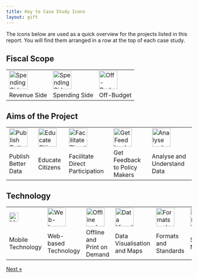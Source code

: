 ```yaml
---
title: Key to Case Study Icons
layout: gift
---
```


The icons below are used as a quick overview for the projects listed in this report. You will find them arranged in a row at the top of each case study.


## Fiscal Scope

<table cellpadding="3">
<tr>

<td><img alt="Spending Side" src="http://farm8.staticflickr.com/7088/7285692280_90b76e026b_t.jpg"
	width="50" height="50"/>
</td>
<td>
<img alt="Spending Side" src="http://farm8.staticflickr.com/7097/7285692328_347f4d560c_t.jpg" width="50" height="50"/>
</td>
<td>
<img alt="Off-Budget" src="http://farm9.staticflickr.com/8150/7285691984_5a3c52e5b2_t.jpg" width="50" height="50"/>
</td>

</tr>
<tr>
<td>Revenue Side</td>
<td>Spending Side</td>
<td>Off-Budget</td>
</tr>
</table>


## Aims of the Project

<table cellpadding="3">
<tr>

<td><img alt="Publish Better Data" src="http://farm8.staticflickr.com/7211/7285692458_bb8a771171_t.jpg" width="50" height="50"/>
</td>
<td>
<img alt="Educate Citizens" src="http://farm8.staticflickr.com/7226/7285691742_9934b69422_t.jpg" width="50" height="50"/>
</td>
<td>
<img alt="Facilitate Direct Participation" src="http://farm8.staticflickr.com/7083/7285691814_3985558f75_t.jpg" width="50" height="50"/>
</td>
<td>
<img alt="Get Feedback to Policy Makers" src="http://farm8.staticflickr.com/7078/7285691912_7b78aed3dc_t.jpg" width="50" height="50"/>
</td>
<td>
<img alt="Analyse and Understand Data" src="http://farm8.staticflickr.com/7234/7285691862_8867e2dfb7_t.jpg" width="50" height="50"/>
</td>



</tr>
<tr>
<td>Publish Better Data</td>
<td>Educate Citizens</td>
<td>Facilitate Direct Participation</td>
<td>Get Feedback to Policy Makers</td>
<td>Analyse and Understand Data</td>
</tr>
</table>


## Technology

<table cellpadding="3">
<tr>

<td><img alt="Mobile Technology" src="http://farm8.staticflickr.com/7104/7285692036_e162601e31_t.jpg" width="25" height="25"/>
</td>
<td>
<img alt="Web-based Technology" src="http://farm8.staticflickr.com/7225/7285691644_3bdc21a090_t.jpg" width="50" height="50"/>
</td>
<td>
<img alt="Offline and Print on Demand" src="http://farm8.staticflickr.com/7083/7285691814_3985558f75_t.jpg" width="50" height="50"/>
</td>
<td>
<img alt="Data Visualisation and Maps" src="http://farm8.staticflickr.com/7237/7285691690_9deb732ff0_t.jpg" width="50" height="50"/>
</td>
<td>
<img alt="Formats and Standards" src="http://farm8.staticflickr.com/7083/7285692382_03cbe2d4a3_t.jpg" width="50" height="50"/>
</td>
</td>
<td>
<img alt="Social Media" src="http://farm8.staticflickr.com/7237/7285692088_5466b1461e_t.jpg" width="50" height="50"/>
</td>
</td>
<td>
<img alt="Radio" src="http://farm8.staticflickr.com/7237/7285692216_756aa84a83_t.jpg" width="50" height="50"/>
</td>


</tr>
<tr>
<td>Mobile Technology</td>
<td>Web-based Technology</td>
<td>Offline and Print on Demand</td>
<td>Data Visualisation and Maps</td>
<td>Formats and Standards</td>
<td>Social Media</td>
<td>Radio</td>
</tr>
</table>

<div class="pull-right"><a class="btn btn-default btn-mini" href="chapter2-intro.html">Next &raquo;</a></div>
